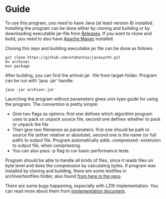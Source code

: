 # Guide

To use this program, you need to have Java (at least version 8) installed. Installing the program can be done either by cloning and building or by downloading executable jar-file from [Releases](https://github.com/otahontas/javasynth/releases/tag/wavcompressor.jar). If you want to clone and build, you need to also have [Apache Maven](https://maven.apache.org/) installed. 

Cloning this repo and building executable jar file can be done as follows:
```
git clone https://github.com/otahontas/javasynth.git
mv archiver
mvn package
```
After building, you can find the arhiver.jar -file from target-folder. Program can be run with 'java -jar' handle:

```
java -jar archiver.jar

```

Launching the program without parameters gives unix type guide for using the program. The convention is pretty simple:
- Give two flags as options: first one defines which algorithm program uses to pack or unpack source file, second one defines whether to pack or unpack the file
- Then give two filenames as parameters: first one should be path to source file (either relative or absolute), second one is the name (or full path) to output file. Program automatically adds .compressed -extension to output file, when compressing.
- You can also pass -p flag to run basic performance tests.

Program should be able to handle all kinds of files, since it reads files on byte level and does the compression by calculating bytes. If program was installed by cloning and building, there are some testfiles in archiver/testfiles folder, also found [from here in the repo](archiver/testfiles).

There are some bugs happening, especially with LZW implementation. You can read more about them from [implementation document](implementation.md).
